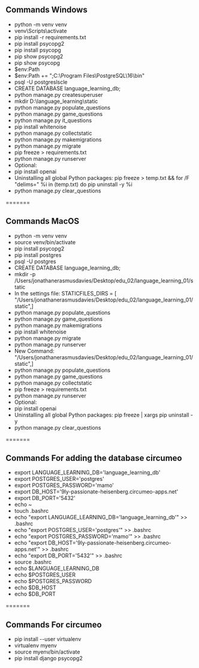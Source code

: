 ## Commands Windows

- python -m venv venv
- venv\Scripts\activate
- pip install -r requirements.txt
- pip install psycopg2
- pip install psycopg
- pip show psycopg2
- pip show psycopg
- $env:Path
- $env:Path += ";C:\Program Files\PostgreSQL\16\bin"
- psql -U postgreslscle
- CREATE DATABASE language_learning_db;
- python manage.py createsuperuser
- mkdir D:\language_learning\static
- python manage.py populate_questions
- python manage.py game_questions
- python manage.py it_questions
- pip install whitenoise
- python manage.py collectstatic
- python manage.py makemigrations
- python manage.py migrate
- pip freeze > requirements.txt
- python manage.py runserver
- Optional:
- pip install openai
- Uninstalling all global Python packages: pip freeze > temp.txt && for /F "delims=" %i in (temp.txt) do pip uninstall -y %i
- python manage.py clear_questions

=======

## Commands MacOS

- python -m venv venv
- source venv/bin/activate
- pip install psycopg2
- pip install postgres
- psql -U postgres
- CREATE DATABASE language_learning_db;
- mkdir -p /Users/jonathanerasmusdavies/Desktop/edu_02/language_learning_01/static
- In the settings file: STATICFILES_DIRS = [
  "/Users/jonathanerasmusdavies/Desktop/edu_02/language_learning_01/static",]
- python manage.py populate_questions
- python manage.py game_questions
- python manage.py makemigrations
- pip install whitenoise
- python manage.py migrate
- python manage.py runserver
- New Command:
  "/Users/jonathanerasmusdavies/Desktop/edu_02/language_learning_01/static",]
- python manage.py populate_questions
- python manage.py game_questions
- python manage.py collectstatic
- pip freeze > requirements.txt
- python manage.py runserver
- Optional:
- pip install openai
- Uninstalling all global Python packages: pip freeze | xargs pip uninstall -y
- python manage.py clear_questions

=======

## Commands For adding the database circumeo

- export LANGUAGE_LEARNING_DB='language_learning_db'
- export POSTGRES_USER='postgres'
- export POSTGRES_PASSWORD='mamo'
- export DB_HOST='9ly-passionate-heisenberg.circumeo-apps.net'
- export DB_PORT='5432'
- echo ~
- touch .bashrc
- echo "export LANGUAGE_LEARNING_DB='language_learning_db'" >> .bashrc
- echo "export POSTGRES_USER='postgres'" >> .bashrc
- echo "export POSTGRES_PASSWORD='mamo'" >> .bashrc
- echo "export DB_HOST='9ly-passionate-heisenberg.circumeo-apps.net'" >> .bashrc
- echo "export DB_PORT='5432'" >> .bashrc
- source .bashrc
- echo $LANGUAGE_LEARNING_DB
- echo $POSTGRES_USER
- echo $POSTGRES_PASSWORD
- echo $DB_HOST
- echo $DB_PORT

=======

## Commands For circumeo

- pip install --user virtualenv
- virtualenv myenv
- source myenv/bin/activate
- pip install django psycopg2
